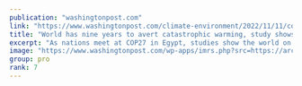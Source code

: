 ```yaml
---
publication: "washingtonpost.com"
link: "https://www.washingtonpost.com/climate-environment/2022/11/11/cop27-egypt-carbon-budget-gas-projects/"
title: "World has nine years to avert catastrophic warming, study shows"
excerpt: "As nations meet at COP27 in Egypt, studies show the world on track exhaust its carbon budget in nine years -- and new gas projects could accelerate that trend."
image: "https://www.washingtonpost.com/wp-apps/imrs.php?src=https://arc-anglerfish-washpost-prod-washpost.s3.amazonaws.com/public/KCCZ5GPM7U5YY5DHUSREF63MPM.jpg&w=1440"
group: pro
rank: 7
---
```

